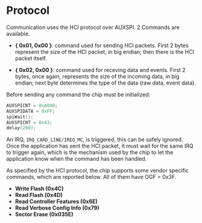 # Protocol

Communication uses the HCI protocol over AUXSPI. 2 Commands are available.

- **{ 0x01, 0x00 }**: command used for sending HCI packets. First 2 bytes represent the size of the HCI packet, in big endian; then there is the HCI packet itself.

- **{ 0x02, 0x00 }**: command used for receving data and events. First 2 bytes, once again, represents the size of the incoming data, in big endian; next byte determines the type of the data (raw data, event data).

Before sending any command the chip must be initialized:

```c
AUXSPICNT = 0xA040;
AUXSPIDATA = 0xFF;
spiWait();
AUXSPICNT = 0x43;
delay(200);
```

An IRQ, `IRQ_CARD_LINE/IREQ_MC`, is triggered, this can be safely ignored. Once the application has sent the HCI packet, it must wait for the same IRQ to trigger again, which is the mechanism used by the chip to let the application know when the command has been handled.

As specified by the HCI protocol, the chip supports some vendor specific commands, which are reported below. All of them have OGF = 0x3F.

- **Write Flash (0x4C)**
- **Read Flash (0x4D)**
- **Read Controller Features (0x6E)**
- **Read Verbose Config Info (0x79)**
- **Sector Erase (0x035E)**